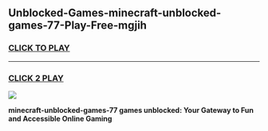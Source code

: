 
## Unblocked-Games-minecraft-unblocked-games-77-Play-Free-mgjih
<h3>
<a href="https://premium76.site?title=minecraft-unblocked-games-77&ref=17A">CLICK TO PLAY</a></h3>
<hr>

<h3>
<a href="https://premium76.site?title=minecraft-unblocked-games-77&ref=17A">CLICK 2 PLAY</a>
  
</h3>

<a href="https://premium76.site?title=minecraft-unblocked-games-77&ref=17A"><img src="https://clearcache.store/games.png"></a>


**minecraft-unblocked-games-77 games unblocked: Your Gateway to Fun and Accessible Online Gaming**
